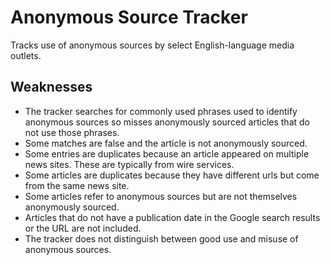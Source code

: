
# Anonymous Source Tracker

Tracks use of anonymous sources by select English-language media outlets.

## Weaknesses

- The tracker searches for commonly used phrases used to identify anonymous sources so misses anonymously sourced articles that do not use those phrases.
- Some matches are false and the article is not anonymously sourced.
- Some entries are duplicates because an article appeared on multiple news sites. These are typically from wire services.
- Some articles are duplicates because they have different urls but come from the same news site.
- Some articles refer to anonymous sources but are not themselves anonymously sourced.
- Articles that do not have a publication date in the Google search results or the URL are not included.
- The tracker does not distinguish between good use and misuse of anonymous sources.

